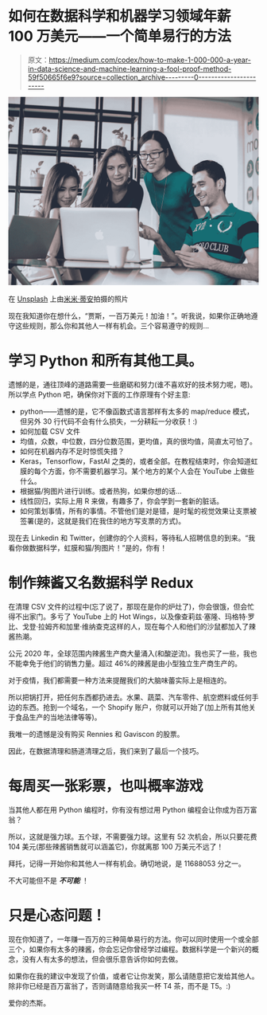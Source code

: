 # 如何在数据科学和机器学习领域年薪 100 万美元——一个简单易行的方法

> 原文：<https://medium.com/codex/how-to-make-1-000-000-a-year-in-data-science-and-machine-learning-a-fool-proof-method-59f50665f6e9?source=collection_archive---------0----------------------->

![](img/001a293182640021ad4434b9c7122cdb.png)

在 [Unsplash](https://unsplash.com/s/photos/person-data-happy?utm_source=unsplash&utm_medium=referral&utm_content=creditCopyText) 上由[米米·蒂安](https://unsplash.com/@mimithian?utm_source=unsplash&utm_medium=referral&utm_content=creditCopyText)拍摄的照片

现在我知道你在想什么，“贾斯，一百万美元！加油！”。听我说，如果你正确地遵守这些规则，那么你和其他人一样有机会。三个容易遵守的规则…

# 学习 Python 和所有其他工具。

遗憾的是，通往顶峰的道路需要一些磨砺和努力(谁不喜欢好的技术努力呢，嗯)。所以学点 Python 吧，确保你对下面的工作原理有个好主意:

*   python——遗憾的是，它不像函数式语言那样有太多的 map/reduce 模式，但另外 30 行代码不会有什么损失，一分耕耘一分收获！:)
*   如何加载 CSV 文件
*   均值，众数，中位数，四分位数范围，更均值，真的很均值，简直太可怕了。
*   如何在机器内存不足时惊慌失措？
*   Keras，Tensorflow，FastAI 之类的，或者全部。在教程结束时，你会知道虹膜的每个方面，你不需要机器学习。某个地方的某个人会在 YouTube 上做些什么。
*   根据猫/狗图片进行训练。或者热狗，如果你想的话…
*   线性回归，实际上用 R 来做，有趣多了，你会学到一套新的脏话。
*   如何策划事情，所有的事情。不管他们是对是错，是时髦的视觉效果让支票被签署(是的，这就是我们在我住的地方写支票的方式)。

现在去 Linkedin 和 Twitter，创建你的个人资料，等待私人招聘信息的到来。“我看你做数据科学，虹膜和猫/狗图片！”是的，你有！

# 制作辣酱又名数据科学 Redux

在清理 CSV 文件的过程中(忘了说了，那现在是你的炉灶了)，你会很饿，但会忙得不出家门。多亏了 YouTube 上的 Hot Wings，以及像查莉兹·塞隆、玛格特·罗比、戈登·拉姆齐和加里·维纳查克这样的人，现在每个人和他们的沙鼠都加入了辣酱热潮。

公元 2020 年，全球范围内辣酱生产商大量涌入(和酸逆流)。我也买了一些，我也不能幸免于他们的销售力量。超过 46%的辣酱是由小型独立生产商生产的。

对于疫情，我们都需要一种方法来提醒我们的大脑味蕾实际上是相连的。

所以把锅打开，把任何东西都扔进去。水果、蔬菜、汽车零件、航空燃料或任何手边的东西。抢到一个域名，一个 Shopify 账户，你就可以开始了(加上所有其他关于食品生产的当地法律等等)。

我唯一的遗憾是没有购买 Rennies 和 Gaviscon 的股票。

因此，在数据清理和肠道清理之后，我们来到了最后一个技巧。

# 每周买一张彩票，也叫概率游戏

当其他人都在用 Python 编程时，你有没有想过用 Python 编程会让你成为百万富翁？

所以，这就是强力球。五个球，不需要强力球。这里有 52 次机会，所以只要花费 104 美元(那些辣酱销售就可以涵盖它)，你就离那 100 万美元不远了！

拜托，记得一开始你和其他人一样有机会。确切地说，是 11688053 分之一。

不大可能但不是 ***不可能*** ！

# 只是心态问题！

现在你知道了，一年赚一百万的三种简单易行的方法。你可以同时使用一个或全部三个，如果你有太多的辣酱，你会忘记你曾经学过编程。数据科学是一个新兴的概念，没有人有太多的想法，但会很乐意告诉你如何去做。

如果你在我的建议中发现了价值，或者它让你发笑，那么请随意把它发给其他人。除非你已经是百万富翁了，否则请随意给我买一杯 T4 茶，而不是 T5。:)

爱你的杰斯。